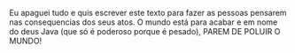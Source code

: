 Eu apaguei tudo e quis escrever este texto para fazer as pessoas pensarem nas consequencias dos seus atos. O mundo está para acabar e em nome do deus Java (que só é poderoso porque é pesado), PAREM DE POLUIR O MUNDO!
